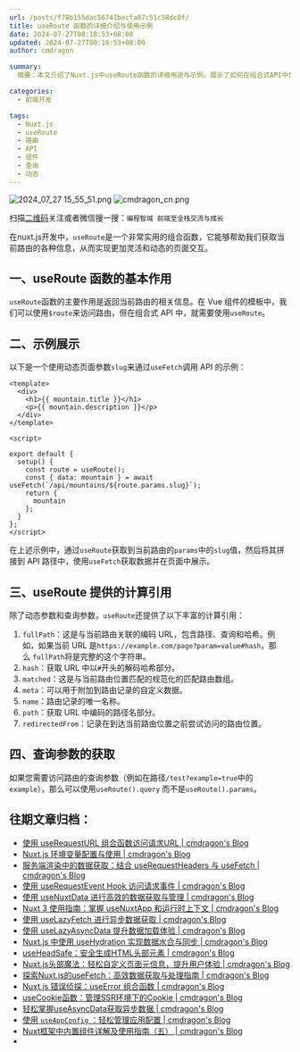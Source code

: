 ```yaml
---
url: /posts/f78b155dac56741becfa07c51c38dc0f/
title: useRoute 函数的详细介绍与使用示例
date: 2024-07-27T00:18:53+08:00
updated: 2024-07-27T00:18:53+08:00
author: cmdragon

summary:
  摘要：本文介绍了Nuxt.js中useRoute函数的详细用途与示例，展示了如何在组合式API中使用useRoute获取当前路由信息，包括动态参数、查询参数等，并提供了丰富的计算引用说明，如fullPath、hash、matched等，以及如何正确访问查询参数。

categories:
  - 前端开发

tags:
  - Nuxt.js
  - useRoute
  - 路由
  - API
  - 组件
  - 查询
  - 动态
---
```


<img src="https://static.cmdragon.cn/blog/images/2024_07_27 15_55_51.png@blog" title="2024_07_27 15_55_51.png" alt="2024_07_27 15_55_51.png"/>

<img src="https://api2.cmdragon.cn/upload/cmder/20250304_012821924.jpg" title="cmdragon_cn.png" alt="cmdragon_cn.png"/>


扫描[二维码](https://api2.cmdragon.cn/upload/cmder/20250304_012821924.jpg)关注或者微信搜一搜：`编程智域 前端至全栈交流与成长`

在nuxt.js开发中，`useRoute`是一个非常实用的组合函数，它能够帮助我们获取当前路由的各种信息，从而实现更加灵活和动态的页面交互。

## **一、useRoute 函数的基本作用**

`useRoute`函数的主要作用是返回当前路由的相关信息。在 Vue 组件的模板中，我们可以使用`$route`来访问路由，但在组合式 API
中，就需要使用`useRoute`。

## **二、示例展示**

以下是一个使用动态页面参数`slug`来通过`useFetch`调用 API 的示例：

```
<template>
  <div>
    <h1>{{ mountain.title }}</h1>
    <p>{{ mountain.description }}</p>
  </div>
</template>

<script>

export default {
  setup() {
    const route = useRoute();
    const { data: mountain } = await useFetch(`/api/mountains/${route.params.slug}`);
    return {
      mountain
    };
  }
};
</script>

```

在上述示例中，通过`useRoute`获取到当前路由的`params`中的`slug`值，然后将其拼接到 API 路径中，使用`useFetch`获取数据并在页面中展示。

## **三、useRoute 提供的计算引用**

除了动态参数和查询参数，`useRoute`还提供了以下丰富的计算引用：

1. `fullPath`：这是与当前路由关联的编码 URL，包含路径、查询和哈希。例如，如果当前 URL
   是`https://example.com/page?param=value#hash`，那么 `fullPath`将是完整的这个字符串。
2. `hash`：获取 URL 中以`#`开头的解码哈希部分。
3. `matched`：这是与当前路由位置匹配的规范化的匹配路由数组。
4. `meta`：可以用于附加到路由记录的自定义数据。
5. `name`：路由记录的唯一名称。
6. `path`：获取 URL 中编码的路径名部分。
7. `redirectedFrom`：记录在到达当前路由位置之前尝试访问的路由位置。

## **四、查询参数的获取**

如果您需要访问路由的查询参数（例如在路径`/test?example=true`中的`example`），那么可以使用`useRoute().query`
而不是`useRoute().params`。


## 往期文章归档：

- [使用 useRequestURL 组合函数访问请求URL | cmdragon's Blog](https://blog.cmdragon.cn/posts/666fa6c8a5ea/)
- [Nuxt.js 环境变量配置与使用 | cmdragon's Blog](https://blog.cmdragon.cn/posts/c79d66614163/)
- [服务端渲染中的数据获取：结合 useRequestHeaders 与 useFetch | cmdragon's Blog](https://blog.cmdragon.cn/posts/e38e8d28511a/)
- [使用 useRequestEvent Hook 访问请求事件 | cmdragon's Blog](https://blog.cmdragon.cn/posts/2f2570605277/)
- [使用 useNuxtData 进行高效的数据获取与管理 | cmdragon's Blog](https://blog.cmdragon.cn/posts/5e9f5a2b593e/)
- [Nuxt 3 使用指南：掌握 useNuxtApp 和运行时上下文 | cmdragon's Blog](https://blog.cmdragon.cn/posts/f51bb8ed8307/)
- [使用 useLazyFetch 进行异步数据获取 | cmdragon's Blog](https://blog.cmdragon.cn/posts/117488d6538b/)
- [使用 useLazyAsyncData 提升数据加载体验 | cmdragon's Blog](https://blog.cmdragon.cn/posts/b8e3c2416dc7/)
- [Nuxt.js 中使用 useHydration 实现数据水合与同步 | cmdragon's Blog](https://blog.cmdragon.cn/posts/177c9c78744f/)
- [useHeadSafe：安全生成HTML头部元素 | cmdragon's Blog](https://blog.cmdragon.cn/posts/56ede6d7b04b/)
- [Nuxt.js头部魔法：轻松自定义页面元信息，提升用户体验 | cmdragon's Blog](https://blog.cmdragon.cn/posts/28859392f373/)
- [探索Nuxt.js的useFetch：高效数据获取与处理指南 | cmdragon's Blog](https://blog.cmdragon.cn/posts/b4311c856080/)
- [Nuxt.js 错误侦探：useError 组合函数 | cmdragon's Blog](https://blog.cmdragon.cn/posts/a86a834c8e7a/)
- [useCookie函数：管理SSR环境下的Cookie | cmdragon's Blog](https://blog.cmdragon.cn/posts/f36e9827abb4/)
- [轻松掌握useAsyncData获取异步数据 | cmdragon's Blog](https://blog.cmdragon.cn/posts/bdaee7956a6e/)
- [使用 `useAppConfig` ：轻松管理应用配置 | cmdragon's Blog](https://blog.cmdragon.cn/posts/133b896ec704/)
- [Nuxt框架中内置组件详解及使用指南（五） | cmdragon's Blog](https://blog.cmdragon.cn/posts/707e1176ace8/)
- 


